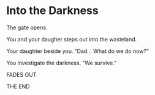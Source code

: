 # Into the Darkness

The gate opens.

You and your daugher steps out into the wasteland.

Your daughter beside you.
“Dad… What do we do now?”

You investigate the darkness.
“We survive.”

FADES OUT

THE END
